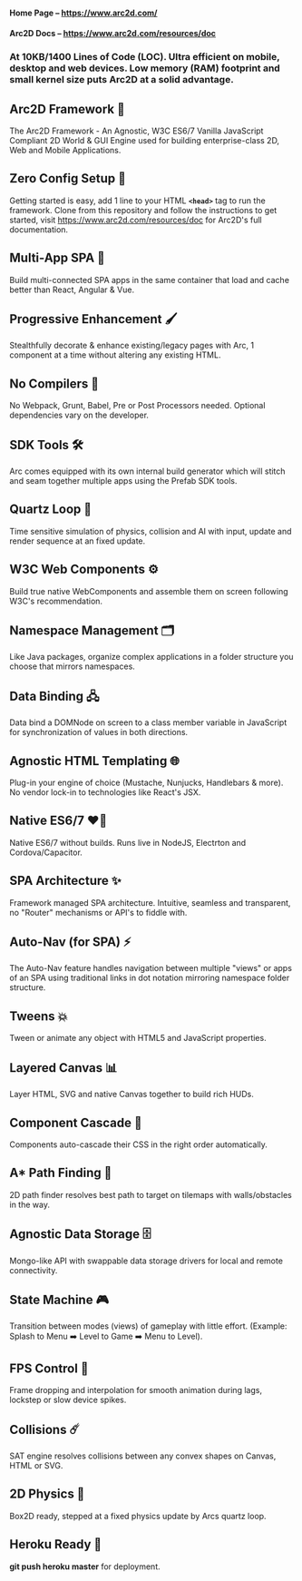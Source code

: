 #### Home Page – https://www.arc2d.com/
#### Arc2D Docs – https://www.arc2d.com/resources/doc

### At 10KB/1400 Lines of Code (LOC). Ultra efficient on mobile, desktop and web devices. Low memory (RAM) footprint and small kernel size puts Arc2D at a solid advantage. 

## Arc2D Framework 🦏
The Arc2D Framework - An Agnostic, W3C ES6/7 Vanilla JavaScript Compliant 2D World & GUI Engine used
for building enterprise-class 2D, Web and Mobile Applications.

## Zero Config Setup 📁
Getting started is easy, add 1 line to your HTML **`<head>`** tag to run the framework.
Clone from this repository and follow the instructions to get started, visit https://www.arc2d.com/resources/doc
for Arc2D's full documentation.

## Multi-App SPA 🎇
Build multi-connected SPA apps in the same container that load and cache better than React, Angular & Vue.

## Progressive Enhancement 🖌️
Stealthfully decorate & enhance existing/legacy pages with Arc, 1 component at a time without altering
any existing HTML. 

## No Compilers 🚫
No Webpack, Grunt, Babel, Pre or Post Processors needed. Optional dependencies vary on the developer.

## SDK Tools 🛠️
Arc comes equipped with its own internal build generator which will stitch and seam together multiple
apps using the Prefab SDK tools.

## Quartz Loop 🔁
Time sensitive simulation of physics, collision and AI with input, update and render sequence
at an fixed update.

## W3C Web Components ⚙️
Build true native WebComponents and assemble them on screen following W3C's recommendation.

## Namespace Management 🗂️
Like Java packages, organize complex applications in a folder structure you choose that
mirrors namespaces.

## Data Binding 🖧
Data bind a DOMNode on screen to a class member variable in JavaScript for synchronization
of values in both directions. 

## Agnostic HTML Templating 🌐
Plug-in your engine of choice (Mustache, Nunjucks, Handlebars & more). No vendor lock-in
to technologies like React's JSX.

## Native ES6/7 ❤️‍🔥
Native ES6/7 without builds. Runs live in NodeJS, Electrton and Cordova/Capacitor. 

## SPA Architecture ✨
Framework managed SPA architecture. Intuitive, seamless and transparent, no "Router"
mechanisms or API's to fiddle with.

## Auto-Nav (for SPA) ⚡️
The Auto-Nav feature handles navigation between multiple "views" or apps of an SPA using
traditional links in dot notation mirroring namespace folder structure. 

## Tweens 💥
Tween or animate any object with HTML5 and JavaScript properties.

## Layered Canvas 📊
Layer HTML, SVG and native Canvas together to build rich HUDs.

## Component Cascade 🧮
Components auto-cascade their CSS in the right order automatically. 

## A* Path Finding 📐
2D path finder resolves best path to target on tilemaps with walls/obstacles in the way.

## Agnostic Data Storage 🗄️
Mongo-like API with swappable data storage drivers for local and remote connectivity.

## State Machine 🎮
Transition between modes (views) of gameplay with little effort.
(Example: Splash to Menu ➡️ Level to Game ➡️ Menu to Level).

## FPS Control 🚄
Frame dropping and interpolation for smooth animation during lags, lockstep or
slow device spikes. 

## Collisions ☄️
SAT engine resolves collisions between any convex shapes on Canvas, HTML or SVG.

## 2D Physics 🌟
Box2D ready, stepped at a fixed physics update by Arcs quartz loop.

## Heroku Ready 🚀
**git push heroku master** for deployment.
